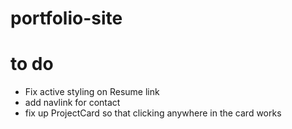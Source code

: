 # portfolio-site

# to do
- Fix active styling on Resume link
- add navlink for contact
- fix up ProjectCard so that clicking anywhere in the card works